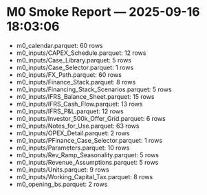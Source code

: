# M0 Smoke Report — 2025-09-16 18:03:06

- m0_calendar.parquet: 60 rows
- m0_inputs/CAPEX_Schedule.parquet: 12 rows
- m0_inputs/Case_Library.parquet: 5 rows
- m0_inputs/Case_Selector.parquet: 1 rows
- m0_inputs/FX_Path.parquet: 60 rows
- m0_inputs/Finance_Stack.parquet: 8 rows
- m0_inputs/Financing_Stack_Scenarios.parquet: 5 rows
- m0_inputs/IFRS_Balance_Sheet.parquet: 15 rows
- m0_inputs/IFRS_Cash_Flow.parquet: 13 rows
- m0_inputs/IFRS_P&L.parquet: 12 rows
- m0_inputs/Investor_500k_Offer_Grid.parquet: 6 rows
- m0_inputs/Notes_for_Use.parquet: 63 rows
- m0_inputs/OPEX_Detail.parquet: 2 rows
- m0_inputs/PFinance_Case_Selector.parquet: 1 rows
- m0_inputs/Parameters.parquet: 10 rows
- m0_inputs/Rev_Ramp_Seasonality.parquet: 5 rows
- m0_inputs/Revenue_Assumptions.parquet: 5 rows
- m0_inputs/Units.parquet: 9 rows
- m0_inputs/Working_Capital_Tax.parquet: 8 rows
- m0_opening_bs.parquet: 2 rows